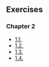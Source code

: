 ## Exercises

### Chapter 2

- [1.1.](https://github.com/gomisroca/DevOpsWithKubernetes/tree/master/1.1)
- [1.2.](https://github.com/gomisroca/DevOpsWithKubernetes/tree/master/1.2)
- [1.3.](https://github.com/gomisroca/DevOpsWithKubernetes/tree/master/1.3)
- [1.4.](https://github.com/gomisroca/DevOpsWithKubernetes/tree/master/1.4)
